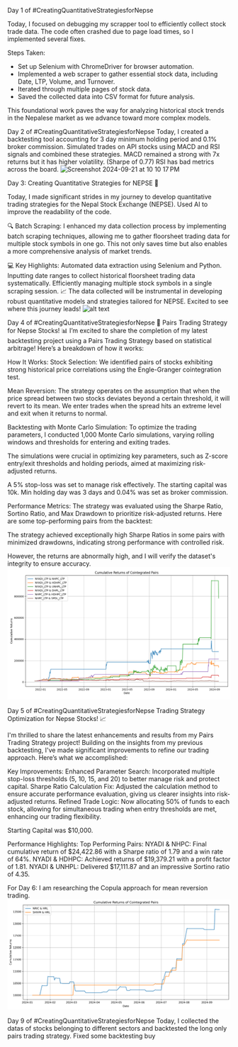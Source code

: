 Day 1 of #CreatingQuantitativeStrategiesforNepse

Today, I focused on debugging my scrapper tool to efficiently collect stock trade data. The code often crashed due to page load times, so I implemented several fixes.

Steps Taken:
- Set up Selenium with ChromeDriver for browser automation.
- Implemented a web scraper to gather essential stock data, including Date, LTP, Volume, and Turnover.
- Iterated through multiple pages of stock data.
- Saved the collected data into CSV format for future analysis.

This foundational work paves the way for analyzing historical stock trends in the Nepalese market as we advance toward more complex models.


Day 2 of #CreatingQuantitativeStrategiesforNepse
Today, I created a backtesting tool accounting for 3 day minimum holding period and 0.1% broker commission.
Simulated trades on API stocks using MACD and RSI signals and combined these strategies.
MACD remained a strong with 7x returns but it has higher volatility. (Sharpe of 0.77)
RSI has bad metrics across the board.
<img width="1016" alt="Screenshot 2024-09-21 at 10 10 17 PM" src="https://github.com/user-attachments/assets/fb7102a9-c1bd-4515-b285-e2e6844de993">

Day 3: Creating Quantitative Strategies for NEPSE 🌟

Today, I made significant strides in my journey to develop quantitative trading strategies for the Nepal Stock Exchange (NEPSE). Used AI to improve the readability of the code.

🔍 Batch Scraping: I enhanced my data collection process by implementing batch scraping techniques, allowing me to gather floorsheet trading data for multiple stock symbols in one go. This not only saves time but also enables a more comprehensive analysis of market trends.

💻 Key Highlights:
Automated data extraction using Selenium and Python.
Inputting date ranges to collect historical floorsheet trading data systematically.
Efficiently managing multiple stock symbols in a single scraping session.
📈 The data collected will be instrumental in developing robust quantitative models and strategies tailored for NEPSE. Excited to see where this journey leads!
![alt text](<Screenshot 2024-09-22 at 2.56.16 PM.png>)

Day 4 of #CreatingQuantitativeStrategiesforNepse
🎯 Pairs Trading Strategy for Nepse Stocks! 📊
I’m excited to share the completion of my latest backtesting project using a Pairs Trading Strategy based on statistical arbitrage! Here’s a breakdown of how it works:

How It Works:
Stock Selection: We identified pairs of stocks exhibiting strong historical price correlations using the Engle-Granger cointegration test.

Mean Reversion: The strategy operates on the assumption that when the price spread between two stocks deviates beyond a certain threshold, it will revert to its mean. We enter trades when the spread hits an extreme level and exit when it returns to normal.

Backtesting with Monte Carlo Simulation:
To optimize the trading parameters, I conducted 1,000 Monte Carlo simulations, varying rolling windows and thresholds for entering and exiting trades.

The simulations were crucial in optimizing key parameters, such as Z-score entry/exit thresholds and holding periods, aimed at maximizing risk-adjusted returns.

A 5% stop-loss was set to manage risk effectively. The starting capital was 10k. Min holding day was 3 days and 0.04% was set as broker commission.

Performance Metrics:
The strategy was evaluated using the Sharpe Ratio, Sortino Ratio, and Max Drawdown to prioritize risk-adjusted returns. Here are some top-performing pairs from the backtest:

The strategy achieved exceptionally high Sharpe Ratios in some pairs with minimized drawdowns, indicating strong performance with controlled risk.

However, the returns are abnormally high, and I will verify the dataset's integrity to ensure accuracy.
![alt text](fig_statarb.png)

Day 5 of #CreatingQuantitativeStrategiesforNepse
Trading Strategy Optimization for Nepse Stocks! 📈

I'm thrilled to share the latest enhancements and results from my Pairs Trading Strategy project! Building on the insights from my previous backtesting, I've made significant improvements to refine our trading approach. Here’s what we accomplished:

Key Improvements:
Enhanced Parameter Search: Incorporated multiple stop-loss thresholds (5, 10, 15, and 20) to better manage risk and protect capital.
Sharpe Ratio Calculation Fix: Adjusted the calculation method to ensure accurate performance evaluation, giving us clearer insights into risk-adjusted returns.
Refined Trade Logic: Now allocating 50% of funds to each stock, allowing for simultaneous trading when entry thresholds are met, enhancing our trading flexibility.

Starting Capital was $10,000.

Performance Highlights:
Top Performing Pairs:
NYADI & NHPC: Final cumulative return of $24,422.86 with a Sharpe ratio of 1.79 and a win rate of 64%.
NYADI & HDHPC: Achieved returns of $19,379.21 with a profit factor of 1.81.
NYADI & UNHPL: Delivered $17,111.87 and an impressive Sortino ratio of 4.35.

For Day 6: I am researching the Copula approach for mean reversion trading.
![alt text](cumulative_returns_cointegrated_pairs.png)

Day 9 of #CreatingQuantitativeStrategiesforNepse
Today, I collected the datas of stocks belonging to different sectors and backtested the long only pairs trading strategy.
Fixed some backtesting buy